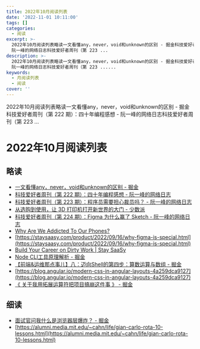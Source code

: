 ```yaml
---
title: 2022年10月阅读列表
date: '2022-11-01 10:11:00'
tags: []
categories:
  - 阅读
excerpt: >-
  2022年10月阅读列表略读一文看懂any，never，void和unknown的区别 - 掘金科技爱好者周刊（第 222 期）：四十年编程感想 -
  阮一峰的网络日志科技爱好者周刊（第 223 ...
description: >-
  2022年10月阅读列表略读一文看懂any，never，void和unknown的区别 - 掘金科技爱好者周刊（第 222 期）：四十年编程感想 -
  阮一峰的网络日志科技爱好者周刊（第 223 ......
keywords:
  - 月阅读列表
  - 阅读
cover: ''
---
```


2022年10月阅读列表略读一文看懂any，never，void和unknown的区别 - 掘金科技爱好者周刊（第 222 期）：四十年编程感想 - 阮一峰的网络日志科技爱好者周刊（第 223 ...
<!-- more -->
# 2022年10月阅读列表

## 略读

*   [一文看懂any，never，void和unknown的区别 - 掘金](https://juejin.cn/post/7151926103324983304)
*   [科技爱好者周刊（第 222 期）：四十年编程感想 - 阮一峰的网络日志](https://www.ruanyifeng.com/blog/2022/09/weekly-issue-222.html)
*   [科技爱好者周刊（第 223 期）：程序员需要担心裁员吗？ - 阮一峰的网络日志](https://www.ruanyifeng.com/blog/2022/09/weekly-issue-223.html)
*   [从选购到使用，让 3D 打印机打开新世界的大门 - 少数派](https://sspai.com/post/75665)
*   [科技爱好者周刊（第 224 期）：Figma 为什么赢了 Sketch - 阮一峰的网络日志](https://www.ruanyifeng.com/blog/2022/09/weekly-issue-224.html)
*   [Why Are We Addicted To Our Phones?](https://www.factinate.com/editorial/editorial-why-are-you-addicted-to-your-phone/)
*   [https://staysaasy.com/product/2022/09/16/why-figma-is-special.html](https://staysaasy.com/product/2022/09/16/why-figma-is-special.html)
*   [Build Your Career on Dirty Work | Stay SaaSy](https://staysaasy.com/career/2022/09/11/Dirty-Work.html)
*   [Node CLI工具原理解析 - 掘金](https://juejin.cn/post/7155510469464162335)
*   [【前端&运维那点事儿】八：迈向Shell的第四步：算数运算与数组 - 掘金](https://juejin.cn/post/7155900037480841246)
*   [https://blog.angular.io/modern-css-in-angular-layouts-4a259dca9127](https://blog.angular.io/modern-css-in-angular-layouts-4a259dca9127)
*   [《 关于我用拓展运算符把项目搞崩这件事 》 - 掘金](https://juejin.cn/post/7160449924209836039)

## 细读

*   [面试官问我什么是浏览器层爆炸？ - 掘金](https://juejin.cn/post/7152041443521986573)
*   [https://alumni.media.mit.edu/~cahn/life/gian-carlo-rota-10-lessons.html](https://alumni.media.mit.edu/~cahn/life/gian-carlo-rota-10-lessons.html)
